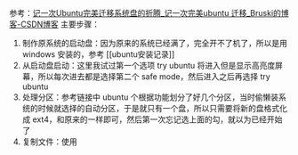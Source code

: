 参考：[记一次Ubuntu完美迁移系统盘的折腾_记一次完美ubuntu 迁移_Bruski的博客-CSDN博客](https://blog.csdn.net/Bruski/article/details/115840667)
主要步骤：
1. 制作原系统的启动盘：因为原来的系统已经满了，完全开不了机了，所以是用 windows 安装的，参考 [[ubuntu安装记录]]
2. 从启动盘启动：这里我试过第一个选项 try ubuntu 将进入但是显示高亮度屏幕，所以每次进去都是选择第二个 safe mode，然后进入之后再选择 try ubuntu
3. 处理分区：参考链接中 ubuntu 个根据功能划分了好几个分区，当时偷懒装系统的时候就选择的自动分区，于是就只有一个盘，所以只需要将新的盘格式化成 ext4，和原来的一样即可，然后第一次忘记选上面的勾，就以为已经开始了
4. 复制文件：使用 